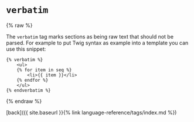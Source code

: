 `verbatim`
==========

{% raw %}

The `verbatim` tag marks sections as being raw text that should not be parsed. For example to put Twig syntax as example into a template you can use this snippet:

````twig
{% verbatim %}
    <ul>
    {% for item in seq %}
        <li>{{ item }}</li>
    {% endfor %}
    </ul>
{% endverbatim %}
````

{% endraw %}

[back]({{ site.baseurl }}{% link language-reference/tags/index.md %})
